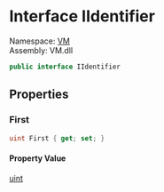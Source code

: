 # Interface IIdentifier

Namespace: [VM](VM.md)  
Assembly: VM.dll  

```csharp
public interface IIdentifier
```

## Properties

### First

```csharp
uint First { get; set; }
```

#### Property Value

 [uint](https://learn.microsoft.com/dotnet/api/system.uint32)



